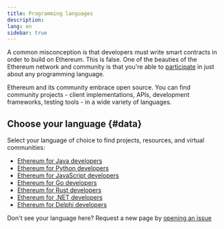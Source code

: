 ```yaml
---
title: Programming languages
description:
lang: en
sidebar: true
---
```


A common misconception is that developers must write smart contracts in order to build on Ethereum. This is false.
One of the beauties of the Ethereum network and community is that you're able to [participate](/community/) in just about any programming language.

Ethereum and its community embrace open source. You can find community projects - client implementations, APIs, development frameworks, testing tools - in a wide variety of languages.

<!-- Often certain languages have an certain advantage depending on the use case -->

## Choose your language {#data}

Select your language of choice to find projects, resources, and virtual communities:

- [Ethereum for Java developers](/en/developers/docs/programming-languages/java/)
- [Ethereum for Python developers](/en/developers/docs/programming-languages/python/)
- [Ethereum for JavaScript developers](/en/developers/docs/programming-languages/javascript/)
- [Ethereum for Go developers](/en/developers/docs/programming-languages/golang/)
- [Ethereum for Rust developers](/en/developers/docs/programming-languages/rust/)
- [Ethereum for .NET developers](/en/developers/docs/programming-languages/dot-net/)
- [Ethereum for Delphi developers](/en/developers/docs/programming-languages/delphi/)

Don't see your language here? Request a new page by [opening an issue](https://github.com/ethereum/ethereum-org-website/issues/new/choose)
